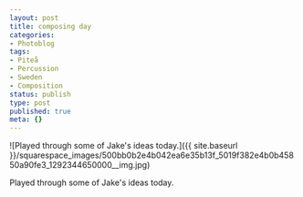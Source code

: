 ```yaml
---
layout: post
title: composing day
categories:
- Photoblog
tags:
- Piteå
- Percussion
- Sweden
- Composition
status: publish
type: post
published: true
meta: {}
---
```


![Played through some of Jake's ideas today.]({{ site.baseurl }}/squarespace_images/500bb0b2e4b042ea6e35b13f_5019f382e4b0b45850a90fe3_1292344650000__img.jpg) 

Played through some of Jake's ideas today.
